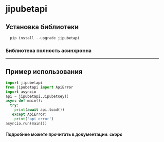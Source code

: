 # jipubetapi
## Установка библиотеки
```python
  pip install --upgrade jipubetapi
```
### Библиотека полность асинхронна
________
## Пример использования
```python
import jipubetapi
from jipubetapi import ApiError
import asyncio
api = jipubetapi.JipubetKey()
async def main():
  try:
    print(await api.toad())
   except ApiError:
    print('api error')
asyncio.run(main())
```
#### Подробнее можете прочитать в документации: _скоро_

